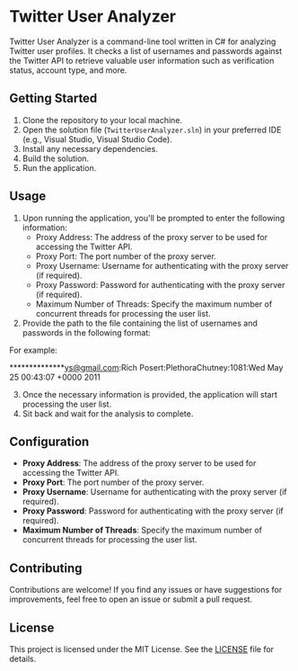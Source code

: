# Twitter User Analyzer

Twitter User Analyzer is a command-line tool written in C# for analyzing Twitter user profiles. It checks a list of usernames and passwords against the Twitter API to retrieve valuable user information such as verification status, account type, and more.

## Getting Started

1. Clone the repository to your local machine.
2. Open the solution file (`TwitterUserAnalyzer.sln`) in your preferred IDE (e.g., Visual Studio, Visual Studio Code).
3. Install any necessary dependencies.
4. Build the solution.
5. Run the application.

## Usage

1. Upon running the application, you'll be prompted to enter the following information:
   - Proxy Address: The address of the proxy server to be used for accessing the Twitter API.
   - Proxy Port: The port number of the proxy server.
   - Proxy Username: Username for authenticating with the proxy server (if required).
   - Proxy Password: Password for authenticating with the proxy server (if required).
   - Maximum Number of Threads: Specify the maximum number of concurrent threads for processing the user list.
2. Provide the path to the file containing the list of usernames and passwords in the following format:

For example:

**************ys@gmail.com:Rich Posert:PlethoraChutney:1081:Wed May 25 00:43:07 +0000 2011


3. Once the necessary information is provided, the application will start processing the user list.
4. Sit back and wait for the analysis to complete.

## Configuration

- **Proxy Address**: The address of the proxy server to be used for accessing the Twitter API.
- **Proxy Port**: The port number of the proxy server.
- **Proxy Username**: Username for authenticating with the proxy server (if required).
- **Proxy Password**: Password for authenticating with the proxy server (if required).
- **Maximum Number of Threads**: Specify the maximum number of concurrent threads for processing the user list.

## Contributing

Contributions are welcome! If you find any issues or have suggestions for improvements, feel free to open an issue or submit a pull request.

## License

This project is licensed under the MIT License. See the [LICENSE](LICENSE) file for details.
